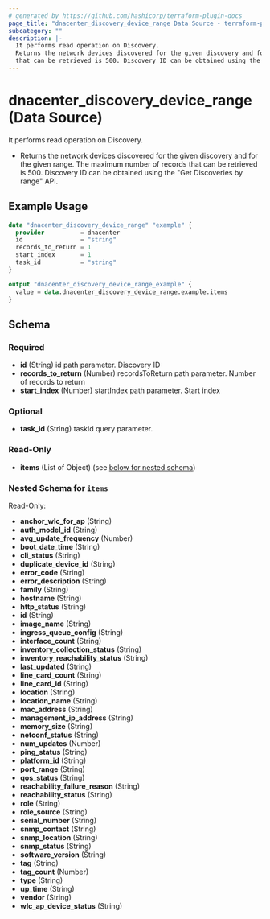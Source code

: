 ```yaml
---
# generated by https://github.com/hashicorp/terraform-plugin-docs
page_title: "dnacenter_discovery_device_range Data Source - terraform-provider-dnacenter"
subcategory: ""
description: |-
  It performs read operation on Discovery.
  Returns the network devices discovered for the given discovery and for the given range. The maximum number of records
  that can be retrieved is 500. Discovery ID can be obtained using the "Get Discoveries by range" API.
---
```


# dnacenter_discovery_device_range (Data Source)

It performs read operation on Discovery.

- Returns the network devices discovered for the given discovery and for the given range. The maximum number of records
that can be retrieved is 500. Discovery ID can be obtained using the "Get Discoveries by range" API.

## Example Usage

```terraform
data "dnacenter_discovery_device_range" "example" {
  provider          = dnacenter
  id                = "string"
  records_to_return = 1
  start_index       = 1
  task_id           = "string"
}

output "dnacenter_discovery_device_range_example" {
  value = data.dnacenter_discovery_device_range.example.items
}
```

<!-- schema generated by tfplugindocs -->
## Schema

### Required

- **id** (String) id path parameter. Discovery ID
- **records_to_return** (Number) recordsToReturn path parameter. Number of records to return
- **start_index** (Number) startIndex path parameter. Start index

### Optional

- **task_id** (String) taskId query parameter.

### Read-Only

- **items** (List of Object) (see [below for nested schema](#nestedatt--items))

<a id="nestedatt--items"></a>
### Nested Schema for `items`

Read-Only:

- **anchor_wlc_for_ap** (String)
- **auth_model_id** (String)
- **avg_update_frequency** (Number)
- **boot_date_time** (String)
- **cli_status** (String)
- **duplicate_device_id** (String)
- **error_code** (String)
- **error_description** (String)
- **family** (String)
- **hostname** (String)
- **http_status** (String)
- **id** (String)
- **image_name** (String)
- **ingress_queue_config** (String)
- **interface_count** (String)
- **inventory_collection_status** (String)
- **inventory_reachability_status** (String)
- **last_updated** (String)
- **line_card_count** (String)
- **line_card_id** (String)
- **location** (String)
- **location_name** (String)
- **mac_address** (String)
- **management_ip_address** (String)
- **memory_size** (String)
- **netconf_status** (String)
- **num_updates** (Number)
- **ping_status** (String)
- **platform_id** (String)
- **port_range** (String)
- **qos_status** (String)
- **reachability_failure_reason** (String)
- **reachability_status** (String)
- **role** (String)
- **role_source** (String)
- **serial_number** (String)
- **snmp_contact** (String)
- **snmp_location** (String)
- **snmp_status** (String)
- **software_version** (String)
- **tag** (String)
- **tag_count** (Number)
- **type** (String)
- **up_time** (String)
- **vendor** (String)
- **wlc_ap_device_status** (String)


